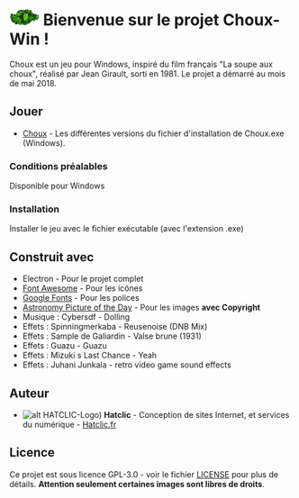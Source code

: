 # ![alt HATCLIC-Choux](https://raw.githubusercontent.com/Lob2018/Choux-Win/master/chou%2B.png) Bienvenue sur le projet Choux-Win !

Choux est un jeu pour Windows, inspiré du film français "La soupe aux choux", réalisé par Jean Girault, sorti en 1981. Le projet a démarré au mois de mai 2018.

## Jouer

* [Choux](https://github.com/Lob2018/Choux-Win/releases/) - Les différentes versions du fichier d'installation de Choux.exe (Windows).

### Conditions préalables

Disponible pour Windows

### Installation

Installer le jeu avec le fichier exécutable (avec l'extension .exe)

## Construit avec

* Electron - Pour le projet complet
* [Font Awesome](https://fontawesome.com/v4.7.0/) - Pour les icônes
* [Google Fonts](https://fonts.google.com/) - Pour les polices
* [Astronomy Picture of the Day](https://apod.nasa.gov/apod/astropix.html) - Pour les images **avec Copyright**
* Musique : Cybersdf - Dolling
* Effets : Spinningmerkaba - Reusenoise (DNB Mix)
* Effets : Sample de Galiardin - Valse brune (1931)
* Effets : Guazu - Guazu
* Effets : Mizuki s Last Chance - Yeah
* Effets : Juhani Junkala - retro video game sound effects

## Auteur

* ![alt HATCLIC-Logo)](https://hatclic.fr/themes/hatclic_theme/logo.png)  **Hatclic** - Conception de sites Internet, et services du numérique - [Hatclic.fr](https://hatclic.fr)

## Licence

Ce projet est sous licence GPL-3.0 - voir le fichier [LICENSE](LICENSE) pour plus de détails. 
**Attention seulement certaines images sont libres de droits**.
